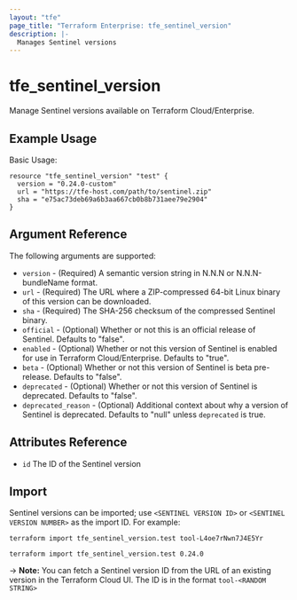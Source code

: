 ```yaml
---
layout: "tfe"
page_title: "Terraform Enterprise: tfe_sentinel_version"
description: |-
  Manages Sentinel versions
---
```


# tfe_sentinel_version

Manage Sentinel versions available on Terraform Cloud/Enterprise.

## Example Usage

Basic Usage:

```hcl
resource "tfe_sentinel_version" "test" {
  version = "0.24.0-custom"
  url = "https://tfe-host.com/path/to/sentinel.zip"
  sha = "e75ac73deb69a6b3aa667cb0b8b731aee79e2904"
}
```

## Argument Reference

The following arguments are supported:

* `version` - (Required) A semantic version string in N.N.N or N.N.N-bundleName format.
* `url` - (Required) The URL where a ZIP-compressed 64-bit Linux binary of this version can be downloaded.
* `sha` - (Required) The SHA-256 checksum of the compressed Sentinel binary.
* `official` - (Optional) Whether or not this is an official release of Sentinel. Defaults to "false".
* `enabled` - (Optional) Whether or not this version of Sentinel is enabled for use in Terraform Cloud/Enterprise. Defaults to "true".
* `beta` - (Optional) Whether or not this version of Sentinel is beta pre-release. Defaults to "false".
* `deprecated` - (Optional) Whether or not this version of Sentinel is deprecated. Defaults to "false".
* `deprecated_reason` - (Optional) Additional context about why a version of Sentinel is deprecated. Defaults to "null" unless `deprecated` is true.

## Attributes Reference

* `id` The ID of the Sentinel version

## Import

Sentinel versions can be imported; use `<SENTINEL VERSION ID>` or `<SENTINEL VERSION NUMBER>` as the import ID. For example:

```shell
terraform import tfe_sentinel_version.test tool-L4oe7rNwn7J4E5Yr
```

```shell
terraform import tfe_sentinel_version.test 0.24.0
```

-> **Note:** You can fetch a Sentinel version ID from the URL of an existing version in the Terraform Cloud UI. The ID is in the format `tool-<RANDOM STRING>`
